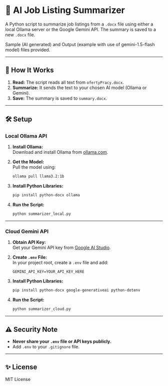 # 📄 AI Job Listing Summarizer

A Python script to summarize job listings from a `.docx` file using either a local Ollama server or the Google Gemini API. The summary is saved to a new `.docx` file.

Sample (AI generated) and Output (example with use of gemini-1.5-flash model) files provided. 

---

## 🚀 How It Works

1. **Read:** The script reads all text from `ofertyPracy.docx`.
2. **Summarize:** It sends the text to your chosen AI model (Ollama or Gemini).
3. **Save:** The summary is saved to `summary.docx`.

---

## 🛠️ Setup

### Local Ollama API

1. **Install Ollama:**  
   Download and install Ollama from [ollama.com](https://ollama.com/).

2. **Get the Model:**  
   Pull the model using:

   ```bash
   ollama pull llama3.2:1b
   ```

3. **Install Python Libraries:**  

   ```bash
   pip install python-docx ollama
   ```

4. **Run the Script:**  

   ```bash
   python summarizer_local.py
   ```

---

### Cloud Gemini API

1. **Obtain API Key:**  
   Get your Gemini API key from [Google AI Studio](https://aistudio.google.com/app/apikey).

2. **Create `.env` File:**  
   In your project root, create a `.env` file and add:

   ```env
   GEMINI_API_KEY=YOUR_API_KEY_HERE
   ```

3. **Install Python Libraries:**  

   ```bash
   pip install python-docx google-generativeai python-dotenv
   ```

4. **Run the Script:**  

   ```bash
   python summarizer_cloud.py
   ```

---

## ⚠️ Security Note

- **Never share your `.env` file or API keys publicly.**
- Add `.env` to your `.gitignore` file.

---

## ✨ License

MIT License
